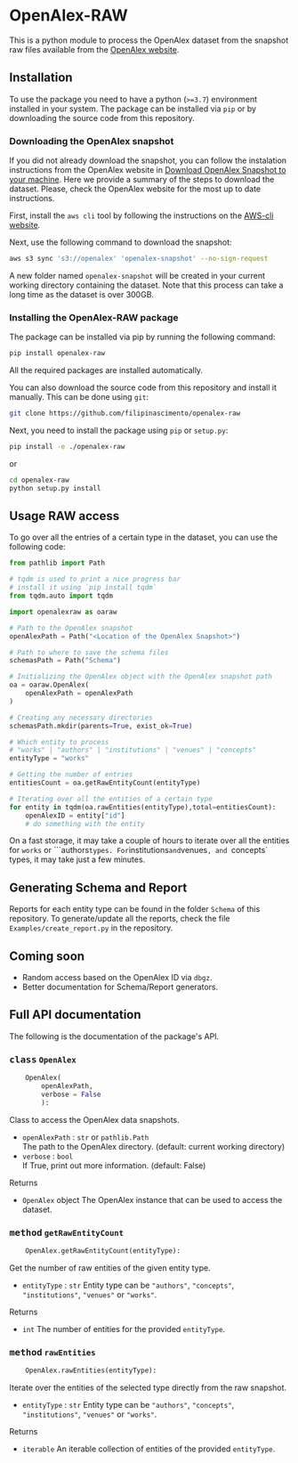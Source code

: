 # OpenAlex-RAW
This is a python module to process the OpenAlex dataset from the snapshot raw files available from the [OpenAlex website](https://www.openalex.org).

## Installation
To use the package you need to have a python (`>=3.7`) environment installed in your system. The package can be installed via `pip` or by downloading the source code from this repository.

### Downloading the OpenAlex snapshot
If you did not already download the snapshot, you can follow the instalation instructions from the OpenAlex website in [Download OpenAlex Snapshot to your machine](https://docs.openalex.org/download-snapshot/download-to-your-machine). Here we provide a summary of the steps to download the dataset. Please, check the OpenAlex website for the most up to date instructions.

First, install the `aws cli` tool by following the instructions on the [AWS-cli website](https://docs.aws.amazon.com/cli/latest/userguide/getting-started-install.html).

Next, use the following command to download the snapshot:
```bash
aws s3 sync 's3://openalex' 'openalex-snapshot' --no-sign-request 
```

A new folder named `openalex-snapshot` will be created in your current working directory containing the dataset. Note that this process can take a long time as the dataset is over 300GB.

### Installing the OpenAlex-RAW package
The package can be installed via pip by running the following command:

```bash
pip install openalex-raw
```

All the required packages are installed automatically.

You can also download the source code from this repository and install it manually. This can be done using `git`:

```bash
git clone https://github.com/filipinascimento/openalex-raw
```

Next, you need to install the package using `pip` or `setup.py`:

```bash
pip install -e ./openalex-raw
```
or

```bash
cd openalex-raw
python setup.py install
```

## Usage RAW access
To go over all the entries of a certain type in the dataset, you can use the following code:

```python
from pathlib import Path

# tqdm is used to print a nice progress bar
# install it using `pip install tqdm`
from tqdm.auto import tqdm

import openalexraw as oaraw

# Path to the OpenAlex snapshot
openAlexPath = Path("<Location of the OpenAlex Snapshot>")

# Path to where to save the schema files
schemasPath = Path("Schema")

# Initializing the OpenAlex object with the OpenAlex snapshot path
oa = oaraw.OpenAlex(
    openAlexPath = openAlexPath
)

# Creating any necessary directories
schemasPath.mkdir(parents=True, exist_ok=True)

# Which entity to process
# "works" | "authors" | "institutions" | "venues" | "concepts"
entityType = "works"

# Getting the number of entries
entitiesCount = oa.getRawEntityCount(entityType)

# Iterating over all the entities of a certain type
for entity in tqdm(oa.rawEntities(entityType),total=entitiesCount):
    openAlexID = entity["id"]
    # do something with the entity
```

On a fast storage, it may take a couple of hours to iterate over all the entities for `works` or ```authors` types. For `institutions` and `venues`, and `concepts` types, it may take just a few minutes.


## Generating Schema and Report
Reports for each entity type can be found in the folder `Schema` of this repository. To generate/update all the reports, check the file `Examples/create_report.py` in the repository.

## Coming soon
 - Random access based on the OpenAlex ID via `dbgz`.
 - Better documentation for Schema/Report generators.


## Full API documentation
The following is the documentation of the package's API.

### <kbd>class</kbd> `OpenAlex`
```python
    OpenAlex(
        openAlexPath,
        verbose = False
        ):
```
Class to access the OpenAlex data snapshots.
  * `openAlexPath` : `str` or `pathlib.Path`  
    The path to the OpenAlex directory. (default: current working directory)
  * `verbose` : `bool`  
    If True, print out more information. (default: False)

Returns 
  * `OpenAlex` object 
    The OpenAlex instance that can be used to access the dataset.


### <kbd>method</kbd> `getRawEntityCount`
```python
    OpenAlex.getRawEntityCount(entityType):
```
Get the number of raw entities of the given entity type.
  * `entityType` : `str` 
    Entity type can be `"authors"`, `"concepts"`, `"institutions"`, `"venues"` or `"works"`.

Returns 
  * `int` 
    The number of entities for the provided `entityType`.


### <kbd>method</kbd> `rawEntities`
```python
    OpenAlex.rawEntities(entityType):
```
Iterate over the entities of the selected type directly from the raw snapshot.
  * `entityType` : `str` 
    Entity type can be `"authors"`, `"concepts"`, `"institutions"`, `"venues"` or `"works"`.

Returns 
  * `iterable` 
    An iterable collection of entities of the provided `entityType`.

